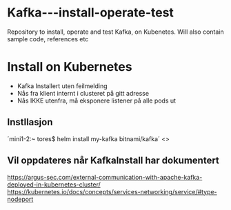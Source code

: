 # Kafka---install-operate-test
Repository to install, operate and test Kafka, on Kubenetes. Will also contain sample code, references etc


# Install on Kubernetes
- Kafka Installert uten feilmelding
- Nås fra klient internt i clusteret på gitt adresse
- Nås IKKE utenfra, må eksponere listener på alle pods ut

## Instllasjon
´mini1-2:~ tores$ helm install my-kafka bitnami/kafka´
<>
## Vil oppdateres når KafkaInstall har dokumentert

https://argus-sec.com/external-communication-with-apache-kafka-deployed-in-kubernetes-cluster/
https://kubernetes.io/docs/concepts/services-networking/service/#type-nodeport



